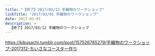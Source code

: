 ```yaml
---
title: "【終了】2017/03/12 手織物のワークショップ"
linkTitle: "2017/03/01 手織物のワークショップ"
date: 2017-03-01
description: >
  【終了】2017/03/12 手織物のワークショップ
---
```


<div class="row tumblr-ma">
  <div class="col-xs-12">
    <div class="tumblr-post" data-href="https://embed.tumblr.com/embed/post/Tvvgd4B1B-KWWt6MSQ3gCw/157526785279" data-did="187c436779c553efb5bf37a1099e03b61562dc7f" data-language="ja_JP">
      <a href="https://kikusachi.tumblr.com/post/157526785279/手織物のワークショップ-2017312-ちいさなコースター作り">https://kikusachi.tumblr.com/post/157526785279/手織物のワークショップ-2017312-ちいさなコースター作り</a>
    </div>
  </div>
</div>
<script async src="https://assets.tumblr.com/post.js"></script>
